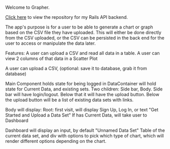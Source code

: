 Welcome to Grapher.

[Click here](https://github.com/parryd4/grapher-api) to view the repository for my Rails API backend.


The app's purpose is for a user to be able to generate a chart or graph based on the CSV file they have uploaded. This will either be done directly from the CSV uploaded, or the CSV can be persisted in the back end for the user to access or manipulate the data later.


Features:
A user can upload a CSV and read all data in a table.
A user can view 2 columns of that data in a Scatter Plot

A user can upload a CSV, (optional: save it to database, grab it from database)

Main Component holds state for being logged in
DataContainer will hold state for Current Data, and existing sets.
Two children: Side bar, Body.
Side bar will have login/logout.
  Below that it will have the upload button.
  Below the upload button will be a list of existing data sets with links.

Body will display:
  Root: first visit, will display Sign Up, Log In, or text "Get Started and Upload a Data Set"
  If has Current Data, will take user to Dashboard

  Dashboard will display an input, by default "Unnamed Data Set"
    Table of the current data set, and div with options to pick which type of chart, which will render different options depending on the chart.
